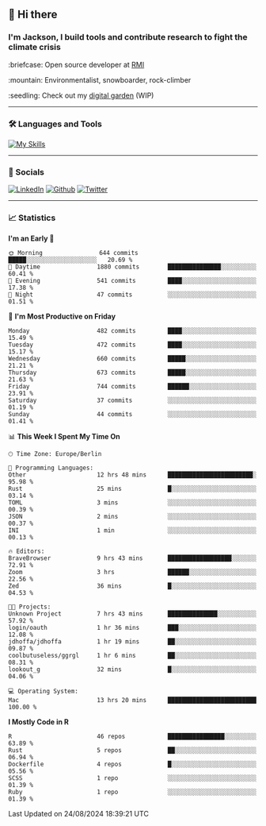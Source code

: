 ## :wave: Hi there
### I'm Jackson, I build tools and contribute research to fight the climate crisis
<p> :briefcase: Open source developer at <a href="https://rmi.org/" alt="RMI">RMI</a></p>
<p> :mountain: Environmentalist, snowboarder, rock-climber</p>
<p> :seedling: Check out my <a href="https://jdhoffa.github.io/" alt="digital garden">digital garden</a> (WIP) </p>

---

### :hammer_and_wrench: Languages and Tools

[![My Skills](https://skillicons.dev/icons?i=r,python,rust,docker,svelte,js,neovim,azure,postgresql,kubernetes,html,css&perline=6&theme=dark)](https://skillicons.dev)

---

### :iphone: Socials

[![LinkedIn](https://skillicons.dev/icons?i=linkedin&theme=dark)](https://www.linkedin.com/in/jackson-hoffart/) 
[![Github](https://skillicons.dev/icons?i=github&theme=dark)](https://github.com/jdhoffa) 
[![Twitter](https://skillicons.dev/icons?i=twitter&theme=dark)](https://twitter.com/jdhoffart) 

---

### :chart_with_upwards_trend: Statistics

 
<!--START_SECTION:waka-->
**I'm an Early 🐤** 

```text
🌞 Morning                644 commits         █████░░░░░░░░░░░░░░░░░░░░   20.69 % 
🌆 Daytime                1880 commits        ███████████████░░░░░░░░░░   60.41 % 
🌃 Evening                541 commits         ████░░░░░░░░░░░░░░░░░░░░░   17.38 % 
🌙 Night                  47 commits          ░░░░░░░░░░░░░░░░░░░░░░░░░   01.51 % 
```
📅 **I'm Most Productive on Friday** 

```text
Monday                   482 commits         ████░░░░░░░░░░░░░░░░░░░░░   15.49 % 
Tuesday                  472 commits         ████░░░░░░░░░░░░░░░░░░░░░   15.17 % 
Wednesday                660 commits         █████░░░░░░░░░░░░░░░░░░░░   21.21 % 
Thursday                 673 commits         █████░░░░░░░░░░░░░░░░░░░░   21.63 % 
Friday                   744 commits         ██████░░░░░░░░░░░░░░░░░░░   23.91 % 
Saturday                 37 commits          ░░░░░░░░░░░░░░░░░░░░░░░░░   01.19 % 
Sunday                   44 commits          ░░░░░░░░░░░░░░░░░░░░░░░░░   01.41 % 
```


📊 **This Week I Spent My Time On** 

```text
🕑︎ Time Zone: Europe/Berlin

💬 Programming Languages: 
Other                    12 hrs 48 mins      ████████████████████████░   95.98 % 
Rust                     25 mins             █░░░░░░░░░░░░░░░░░░░░░░░░   03.14 % 
TOML                     3 mins              ░░░░░░░░░░░░░░░░░░░░░░░░░   00.39 % 
JSON                     2 mins              ░░░░░░░░░░░░░░░░░░░░░░░░░   00.37 % 
INI                      1 min               ░░░░░░░░░░░░░░░░░░░░░░░░░   00.13 % 

🔥 Editors: 
BraveBrowser             9 hrs 43 mins       ██████████████████░░░░░░░   72.91 % 
Zoom                     3 hrs               ██████░░░░░░░░░░░░░░░░░░░   22.56 % 
Zed                      36 mins             █░░░░░░░░░░░░░░░░░░░░░░░░   04.53 % 

🐱‍💻 Projects: 
Unknown Project          7 hrs 43 mins       ██████████████░░░░░░░░░░░   57.92 % 
login/oauth              1 hr 36 mins        ███░░░░░░░░░░░░░░░░░░░░░░   12.08 % 
jdhoffa/jdhoffa          1 hr 19 mins        ██░░░░░░░░░░░░░░░░░░░░░░░   09.87 % 
coolbutuseless/ggrgl     1 hr 6 mins         ██░░░░░░░░░░░░░░░░░░░░░░░   08.31 % 
lookout_g                32 mins             █░░░░░░░░░░░░░░░░░░░░░░░░   04.06 % 

💻 Operating System: 
Mac                      13 hrs 20 mins      █████████████████████████   100.00 % 
```

**I Mostly Code in R** 

```text
R                        46 repos            ████████████████░░░░░░░░░   63.89 % 
Rust                     5 repos             ██░░░░░░░░░░░░░░░░░░░░░░░   06.94 % 
Dockerfile               4 repos             █░░░░░░░░░░░░░░░░░░░░░░░░   05.56 % 
SCSS                     1 repo              ░░░░░░░░░░░░░░░░░░░░░░░░░   01.39 % 
Ruby                     1 repo              ░░░░░░░░░░░░░░░░░░░░░░░░░   01.39 % 
```




 Last Updated on 24/08/2024 18:39:21 UTC
<!--END_SECTION:waka-->
